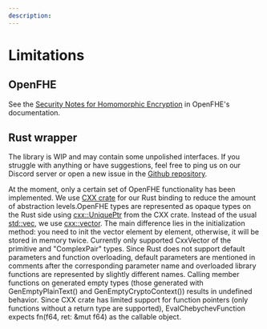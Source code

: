 ```yaml
---
description:
---
```


# Limitations
## OpenFHE

See the [Security Notes for Homomorphic Encryption](https://openfhe-development.readthedocs.io/en/latest/sphinx_rsts/intro/security.html) in OpenFHE's documentation.

## Rust wrapper
The library is WIP and may contain some unpolished interfaces. If you struggle with anything or have suggestions, feel free to ping us on our Discord server or open a new issue in the [Github repository](https://github.com/fairmath/openfhe-rs/tree/master). 

At the moment, only a certain set of OpenFHE functionality has been implemented.
We use [CXX crate](https://cxx.rs/) for our Rust binding to reduce the amount of abstraction levels.OpenFHE types are represented as opaque types on the Rust side using [cxx::UniquePtr](https://docs.rs/cxx/latest/cxx/struct.UniquePtr.html) from the CXX crate.
Instead of the usual [std::vec](https://doc.rust-lang.org/std/vec/), we use [cxx::vector](https://docs.rs/cxx/latest/cxx/struct.CxxVector.html).
The main difference lies in the initialization method: you need to init the vector element by element, otherwise, it will be stored in memory twice.
Currently only supported CxxVector of the primitive and "ComplexPair" types.
Since Rust does not support default parameters and function overloading, default parameters are mentioned in comments after the
corresponding parameter name and overloaded library functions are represented by slightly different names.
Calling member functions on generated empty types (those generated with GenEmptyPlainText() and GenEmptyCryptoContext()) results in undefined behavior.
Since CXX crate has limited support for function pointers (only functions without a return type are supported), EvalChebychevFunction expects fn(f64, ret: &mut f64) as the callable object.

